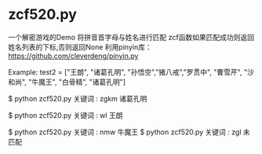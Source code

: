 zcf520.py
=========
一个解密游戏的Demo
将拼音首字母与姓名进行匹配 
zcf函数如果匹配成功则返回姓名列表的下标,否则返回None
利用pinyin库：https://github.com/cleverdeng/pinyin.py

Example:
test2 = ["王朗", "诸葛孔明", "孙悟空","猪八戒","罗贯中", "曹雪芹", "沙和尚", "牛魔王", "白骨精", "诸葛孔明"]


$ python zcf520.py
关键词  :  zgkm
诸葛孔明

$ python zcf520.py
关键词  :  wl
王朗

$ python zcf520.py
关键词  :  nmw
牛魔王
$ python zcf520.py
关键词  :  zgl
未匹配
